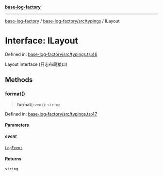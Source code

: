 [**base-log-factory**](../../../../index.md)

***

[base-log-factory](../../../../index.md) / [base-log-factory/src/typings](../index.md) / ILayout

# Interface: ILayout

Defined in: [base-log-factory/src/typings.ts:46](https://github.com/fengxinming/log-base/blob/2c3efcb178d7ddc2410225a9c002fea10b6d1b2d/packages/base-log-factory/src/typings.ts#L46)

Layout interface (日志布局接口)

## Methods

### format()

> **format**(`event`): `string`

Defined in: [base-log-factory/src/typings.ts:47](https://github.com/fengxinming/log-base/blob/2c3efcb178d7ddc2410225a9c002fea10b6d1b2d/packages/base-log-factory/src/typings.ts#L47)

#### Parameters

##### event

[`LogEvent`](LogEvent.md)

#### Returns

`string`
